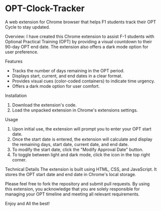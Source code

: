# OPT-Clock-Tracker
A web extension for Chrome browser that helps F1 students track their OPT Cycle to stay updated.

Overview: I have created this Chrome extension to assist F-1 students with Optional Practical Training (OPT) by providing a visual countdown to their 90-day OPT end date. The extension also offers a dark mode option for user preference.

Features
* Tracks the number of days remaining in the OPT period.
* Displays start, current, and end dates in a clear format.
* Provides visual cues (color-coded containers) to indicate time urgency.
* Offers a dark mode option for user comfort.

Installation
1. Download the extension's code.
2. Load the unpacked extension in Chrome's extensions settings.

Usage
1. Upon initial use, the extension will prompt you to enter your OPT start date.
2. Once the start date is entered, the extension will calculate and display the remaining days, start date, current date, and end date.
3. To modify the start date, click the "Modify Approval Date" button.
4. To toggle between light and dark mode, click the icon in the top right corner.

Technical Details The extension is built using HTML, CSS, and JavaScript. It stores the OPT start date and end date in Chrome's local storage.

Please feel free to fork the repository and submit pull requests. By using this extension, you acknowledge that you are solely responsible for managing your OPT timeline and meeting all relevant requirements.

Enjoy and All the best!
